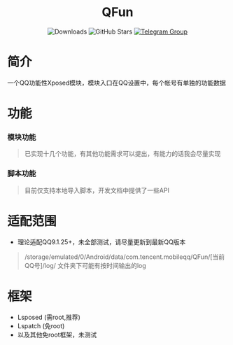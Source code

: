 <div align="center">
    <h1> QFun </h1>

![Downloads](https://img.shields.io/github/downloads/Xposed-Modules-Repo/me.yxp.qfun/total)
![GitHub Stars](https://img.shields.io/github/stars/Xposed-Modules-Repo/me.yxp.qfun?style=social)
[![Telegram Group](https://img.shields.io/badge/Telegram-Join_Group-2CA5E0?logo=telegram)](https://t.me/QFunChatGroup)

</div>

# 简介
一个QQ功能性Xposed模块，模块入口在QQ设置中，每个帐号有单独的功能数据
# 功能
### 模块功能
> 已实现十几个功能，有其他功能需求可以提出，有能力的话我会尽量实现
### 脚本功能
> 目前仅支持本地导入脚本，开发文档中提供了一些API
# 适配范围
+ 理论适配QQ9.1.25+，未全部测试，请尽量更新到最新QQ版本
> /storage/emulated/0/Android/data/com.tencent.mobileqq/QFun/[当前QQ号]/log/ 文件夹下可能有按时间输出的log
# 框架
+ Lsposed (需root,推荐)
+ Lspatch (免root)
+ 以及其他免root框架，未测试
